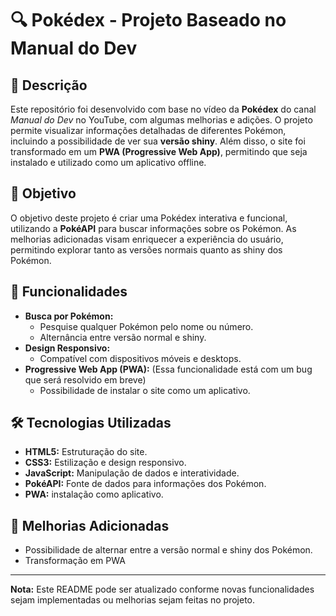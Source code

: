 # 🔍 Pokédex - Projeto Baseado no Manual do Dev

## 📝 Descrição
Este repositório foi desenvolvido com base no vídeo da **Pokédex** do canal *Manual do Dev* no YouTube, com algumas melhorias e adições. O projeto permite visualizar informações detalhadas de diferentes Pokémon, incluindo a possibilidade de ver sua **versão shiny**. Além disso, o site foi transformado em um **PWA (Progressive Web App)**, permitindo que seja instalado e utilizado como um aplicativo offline.

## 🎯 Objetivo
O objetivo deste projeto é criar uma Pokédex interativa e funcional, utilizando a **PokéAPI** para buscar informações sobre os Pokémon. As melhorias adicionadas visam enriquecer a experiência do usuário, permitindo explorar tanto as versões normais quanto as shiny dos Pokémon.

## 🚀 Funcionalidades
- **Busca por Pokémon:**
  - Pesquise qualquer Pokémon pelo nome ou número.
  - Alternância entre versão normal e shiny.
- **Design Responsivo:**
  - Compatível com dispositivos móveis e desktops.
- **Progressive Web App (PWA):** (Essa funcionalidade está com um bug que será resolvido em breve)
  - Possibilidade de instalar o site como um aplicativo.

## 🛠️ Tecnologias Utilizadas
- **HTML5:** Estruturação do site.
- **CSS3:** Estilização e design responsivo.
- **JavaScript:** Manipulação de dados e interatividade.
- **PokéAPI:** Fonte de dados para informações dos Pokémon.
- **PWA:** instalação como aplicativo.

## 🌟 Melhorias Adicionadas
- Possibilidade de alternar entre a versão normal e shiny dos Pokémon.
- Transformação em PWA

---
**Nota:** Este README pode ser atualizado conforme novas funcionalidades sejam implementadas ou melhorias sejam feitas no projeto.
